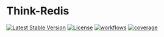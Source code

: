 # Think-Redis

[![Latest Stable Version](https://poser.pugx.org/zxin/think-redis/v/stable)](https://packagist.org/packages/zxin/think-redis)
[![License](https://poser.pugx.org/zxin/think-redis/license)](https://packagist.org/packages/zxin/think-redis)
[![workflows](https://github.com/nhzex/think-redis/workflows/ci/badge.svg)](https://github.com/NHZEX/think-redis/actions)
[![coverage](https://codecov.io/gh/nhzex/think-redis/graph/badge.svg)](https://codecov.io/gh/nhzex/think-redis)
